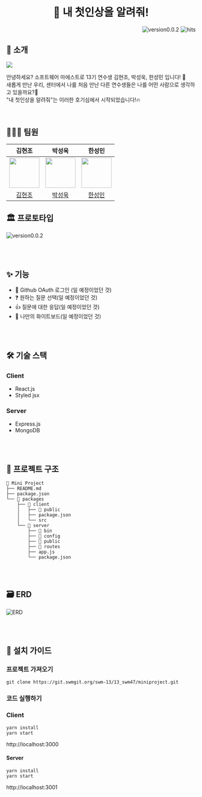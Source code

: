 <h1 align="center">
	🙌 내 첫인상을 알려줘!
</h1>

<img src="https://hits.seeyoufarm.com/api/count/incr/badge.svg?url=https://git.swmgit.org/swm-13/13_swm47&count_bg=%234E416D&title_bg=%23727272&icon=&icon_color=%23E7E7E7&title=hits&edge_flat=false" alt="hits" align='right' style='margin-left:5px;' />

<img src="https://img.shields.io/badge/version-v0.0.2-blue" alt="version0.0.2" align='right' style='margin-left:5px;'/>

<br/>

## 👋 소개

<img src="https://media.giphy.com/media/3pZipqyo1sqHDfJGtz/giphy.gif"/>

안녕하세요? 소프트웨어 마에스트로 13기 연수생 김현조, 박성욱, 한성민 입니다! 🙌 <br/>
새롭게 만난 우리, 센터에서 나를 처음 만난 다른 연수생들은 나를 어떤 사람으로 생각하고 있을까요?🤔<br/>
"내 첫인상을 알려줘"는 이러한 호기심에서 시작되었습니다!🔥<br/>

<br/>

## 👩🏻‍💻 팀원

|                        **김현조**                        |                       **박성욱**                        |                        **한성민**                         |
| :------------------------------------------------------: | :-----------------------------------------------------: | :-------------------------------------------------------: |
| <img src="https://github.com/Kim-Hyunjo.png" width="80"> | <img src="https://github.com/limgimcha.png" width="80"> | <img src="https://github.com/songmin9813.png" width="80"> |
|         [김현조](https://github.com/Kim-Hyunjo)          |         [박성욱](https://github.com/limgimcha)          |         [한성민](https://github.com/songmin9813)          |

## 🏛 프로토타입

<img src="https://s3.us-west-2.amazonaws.com/secure.notion-static.com/c789e118-6d73-461e-a11d-48f1c65cebd1/%E1%84%89%E1%85%B3%E1%84%8F%E1%85%B3%E1%84%85%E1%85%B5%E1%86%AB%E1%84%89%E1%85%A3%E1%86%BA_2022-04-30_%E1%84%8B%E1%85%A9%E1%84%8C%E1%85%A5%E1%86%AB_1.38.03.png?X-Amz-Algorithm=AWS4-HMAC-SHA256&X-Amz-Content-Sha256=UNSIGNED-PAYLOAD&X-Amz-Credential=AKIAT73L2G45EIPT3X45%2F20220429%2Fus-west-2%2Fs3%2Faws4_request&X-Amz-Date=20220429T163813Z&X-Amz-Expires=86400&X-Amz-Signature=49ad6aa18487e33a1bd6957ccbc9e313b6cf342bde4d0d162dd91dd5210c724d&X-Amz-SignedHeaders=host&response-content-disposition=filename%20%3D%22%25E1%2584%2589%25E1%2585%25B3%25E1%2584%258F%25E1%2585%25B3%25E1%2584%2585%25E1%2585%25B5%25E1%2586%25AB%25E1%2584%2589%25E1%2585%25A3%25E1%2586%25BA%25202022-04-30%2520%25E1%2584%258B%25E1%2585%25A9%25E1%2584%258C%25E1%2585%25A5%25E1%2586%25AB%25201.38.03.png%22&x-id=GetObject" alt="version0.0.2" align='center'/>

<br/><br/>

## ✨ 기능

- 👤 Github OAuth 로그인 (일 예정이었던 것)
- ❓ 원하는 질문 선택(일 예정이었던 것)
- 👍 질문에 대한 응답(일 예정이었던 것)
- 💬 나만의 화이트보드(일 예정이었던 것)

<br/><br/>

## 🛠 기술 스택

### Client

- React.js
- Styled jsx

### Server

- Express.js
- MongoDB

<br/><br/>

## 📂 프로젝트 구조

```
📁 Mini Project
├── README.md
├── package.json
└── 📁 packages
    ├── 📁 client
    │   ├── 📁 public
    │   ├── package.json
    │   └── src
    └── 📁 server
        ├── 📁 bin
        ├── 📁 config
        ├── 📁 public
        ├── 📁 routes
        ├── app.js
        └── package.json
```

<br/><br/>

## 🗃 ERD

![ERD](https://s3.us-west-2.amazonaws.com/secure.notion-static.com/ab651961-9b56-4db7-813f-26f060a8a856/%E1%84%89%E1%85%B3%E1%84%8F%E1%85%B3%E1%84%85%E1%85%B5%E1%86%AB%E1%84%89%E1%85%A3%E1%86%BA_2022-04-30_%E1%84%8B%E1%85%A9%E1%84%8C%E1%85%A5%E1%86%AB_1.50.58.png?X-Amz-Algorithm=AWS4-HMAC-SHA256&X-Amz-Content-Sha256=UNSIGNED-PAYLOAD&X-Amz-Credential=AKIAT73L2G45EIPT3X45%2F20220429%2Fus-west-2%2Fs3%2Faws4_request&X-Amz-Date=20220429T165111Z&X-Amz-Expires=86400&X-Amz-Signature=476c0836111e54a72672a86a33e52aa987c3e4223afe8ddf7102745b337e1f77&X-Amz-SignedHeaders=host&response-content-disposition=filename%20%3D%22%25E1%2584%2589%25E1%2585%25B3%25E1%2584%258F%25E1%2585%25B3%25E1%2584%2585%25E1%2585%25B5%25E1%2586%25AB%25E1%2584%2589%25E1%2585%25A3%25E1%2586%25BA%25202022-04-30%2520%25E1%2584%258B%25E1%2585%25A9%25E1%2584%258C%25E1%2585%25A5%25E1%2586%25AB%25201.50.58.png%22&x-id=GetObject)

<br/><br/>

## 📜 설치 가이드

### 프로젝트 가져오기

```
git clone https://git.swmgit.org/swm-13/13_swm47/miniproject.git
```

### 코드 실행하기

### Client

```
yarn install
yarn start
```

http://localhost:3000

#### Server

```
yarn install
yarn start
```

http://localhost:3001

<br/><br/><br/>
